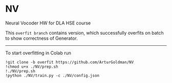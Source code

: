 # NV
Neural Vocoder HW for DLA HSE course

This `overfit branch` contains version, which successfully overfits on batch to show correctness of Generator.

---
To start overfitting in Colab run
```
!git clone -b overfit https://github.com/ArturGoldman/NV
!chmod u+x ./NV/prep.sh
!./NV/prep.sh
!python ./NV/train.py -c ./NV/config.json
```
